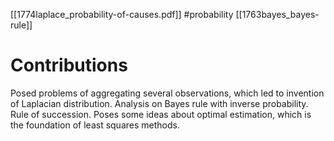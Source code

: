 [[1774laplace_probability-of-causes.pdf]]
#probability
[[1763bayes_bayes-rule]]

# Contributions

   Posed problems of aggregating several observations, which led to invention of Laplacian distribution. Analysis on Bayes rule with inverse probability. Rule of succession. Poses some ideas about optimal estimation, which is the foundation of least squares methods. 
